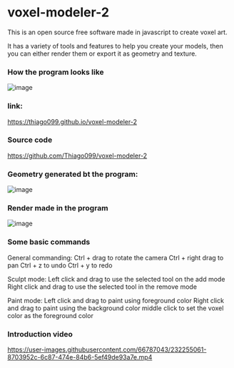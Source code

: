 # voxel-modeler-2

This is an open source free software made in javascript to create voxel art.

It has a variety of tools and features to help you create your models, then you can either render them or export it as geometry and texture.
### How the program looks like


![image](https://user-images.githubusercontent.com/66787043/232255343-d39bc597-ff68-4eea-8523-fe0ed1f4fc95.png)

### link:
https://thiago099.github.io/voxel-modeler-2

### Source code
https://github.com/Thiago099/voxel-modeler-2


###  Geometry generated bt the program:
![image](https://user-images.githubusercontent.com/66787043/232254783-a9b18321-90eb-4ee2-92a9-3b2e068788ac.png)
### Render made in the program
![image](https://user-images.githubusercontent.com/66787043/232255142-7fc1cbec-a046-49e5-8e10-f5aacf7d2467.png)

### Some basic commands

General commanding:
Ctrl + drag to rotate the camera
Ctrl + right drag to pan
Ctrl + z to undo
Ctrl + y to redo

Sculpt mode:
Left click and drag to use the selected tool on the add mode
Right click and drag to use the selected tool in the remove mode

Paint mode:
Left click and drag to paint using foreground color
Right click and drag to paint using the background color
middle click to set the voxel color as the foreground color


### Introduction video

https://user-images.githubusercontent.com/66787043/232255061-8703952c-6c87-474e-84b6-5ef49de93a7e.mp4
